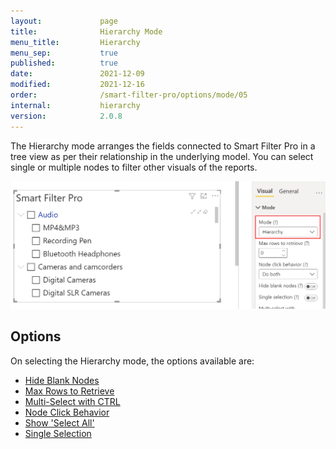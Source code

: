 ```yaml
---
layout:             page
title:              Hierarchy Mode
menu_title:         Hierarchy
menu_sep:           true
published:          true
date:               2021-12-09
modified:           2021-12-16
order:              /smart-filter-pro/options/mode/05
internal:           hierarchy
version:            2.0.8
---
```

The Hierarchy mode arranges the fields connected to Smart Filter Pro in a tree view as per their relationship in the underlying model. You can select single or multiple nodes to filter other visuals of the reports.

<img src="images/hierarchy-mode.png" width="700">

## Options

On selecting the Hierarchy mode, the options available are:
- [Hide Blank Nodes](hide-blank-nodes.md)
- [Max Rows to Retrieve](max-rows.md)
- [Multi-Select with CTRL](multi-selection.md)
- [Node Click Behavior](node-click-mode.md)
- [Show 'Select All'](select-all.md)
- [Single Selection](single-selection.md)